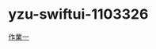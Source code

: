 # yzu-swiftui-1103326
[作業一](https://github.com/sunnyplaycode/yzu-swiftui-1103326/blob/2e532188337da451f163d25ec79178be6007f374/hw1.md)
